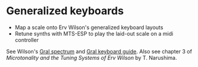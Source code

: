 # Generalized keyboards

- Map a scale onto Erv Wilson's generalized keyboard layouts
- Retune synths with MTS-ESP to play the laid-out scale on a midi controller

See Wilson's [Gral spectrum](https://www.anaphoria.com/gralspectrum.pdf)
and [Gral keyboard guide](https://www.anaphoria.com/gralkeyboard.pdf).
Also see chapter 3 of *Microtonality and the Tuning Systems of Erv Wilson*
by T. Narushima.
